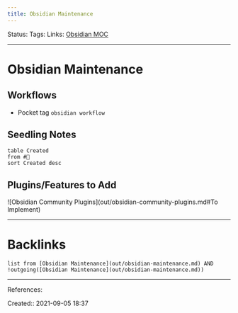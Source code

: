 ```yaml
---
title: Obsidian Maintenance
---
```

Status: 
Tags: 
Links: [Obsidian MOC](out/obsidian-moc.md)
___
# Obsidian Maintenance
## Workflows
- Pocket tag `obsidian workflow`
## Seedling Notes
```dataview
table Created
from #🌱
sort Created desc
```

## Plugins/Features to Add
![Obsidian Community Plugins](out/obsidian-community-plugins.md#To Implement)


___
# Backlinks
```dataview
list from [Obsidian Maintenance](out/obsidian-maintenance.md) AND !outgoing([Obsidian Maintenance](out/obsidian-maintenance.md))
```
___
References:

Created:: 2021-09-05 18:37
